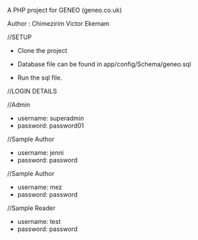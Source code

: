 A PHP project for GENEO (geneo.co.uk)

Author : Chimezirim Victor Ekemam

//SETUP
- Clone the project

- Database file can be found in app/config/Schema/geneo.sql

- Run the sql file.

//LOGIN DETAILS

//Admin 
- username: superadmin
- password: password01

//Sample Author
- username: jenni
- password: password

//Sample Author
- username: mez
- password: password

//Sample Reader
- username: test
- password: password